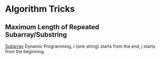 # Algorithm Tricks

## Maximum Length of Repeated Subarray/Substring
[Subarray](https://github.com/ehsanclick/leetcode/tree/master/718)
Dynamic Programming, _i_ (one string) starts from the end, _j_ starts from the beginning.


